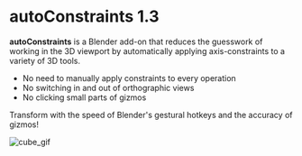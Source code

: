 # autoConstraints 1.3
**autoConstraints** is a Blender add-on that reduces the guesswork of working in the 3D viewport by automatically applying axis-constraints to a variety of 3D tools.

- No need to manually apply constraints to every operation
- No switching in and out of orthographic views
- No clicking small parts of gizmos

Transform with the speed of Blender's gestural hotkeys and the accuracy of gizmos!

![cube_gif](assets/cube_16_9_medium.gif)